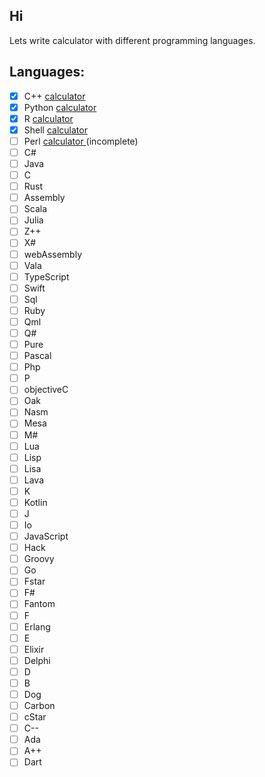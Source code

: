 ## Hi
Lets write calculator with different programming languages.
## Languages:
- [x] C++ <a href="https://github.com/TestAllProgrammingLanguages/cPlusPlus-calculator"> calculator </a>
- [x] Python <a href="https://github.com/TestAllProgrammingLanguages/python-calculator"> calculator </a>
- [x] R <a href="https://github.com/TestAllProgrammingLanguages/r-calculator"> calculator </a>
- [x] Shell <a href="https://github.com/TestAllProgrammingLanguages/shellScript-calculator"> calculator </a>
- [ ] Perl <a href="https://github.com/TestAllProgrammingLanguages/perl-calculator"> calculator </a> (incomplete)
- [ ] C#
- [ ] Java
- [ ] C
- [ ] Rust
- [ ] Assembly
- [ ] Scala
- [ ] Julia
- [ ] Z++
- [ ] X#
- [ ] webAssembly
- [ ] Vala
- [ ] TypeScript
- [ ] Swift
- [ ] Sql
- [ ] Ruby
- [ ] Qml
- [ ] Q# 
- [ ] Pure
- [ ] Pascal
- [ ] Php
- [ ] P
- [ ] objectiveC
- [ ] Oak
- [ ] Nasm
- [ ] Mesa
- [ ] M#
- [ ] Lua
- [ ] Lisp
- [ ] Lisa
- [ ] Lava
- [ ] K
- [ ] Kotlin
- [ ] J
- [ ] Io
- [ ] JavaScript
- [ ] Hack
- [ ] Groovy
- [ ] Go
- [ ] Fstar
- [ ] F#
- [ ] Fantom
- [ ] F
- [ ] Erlang
- [ ] E
- [ ] Elixir
- [ ] Delphi
- [ ] D
- [ ] B
- [ ] Dog
- [ ] Carbon
- [ ] cStar
- [ ] C--
- [ ] Ada
- [ ] A++
- [ ] Dart
